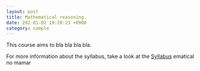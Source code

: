 ```yaml
---
layout: post
title: Mathematical reasoning
date: 202-01-02 19:20:23 +0900
category: sample
---
```


This course aims to bla bla bla bla.

For more information about the syllabus, take a look at the [Syllabus](https://spardog.github.io/Mathematical-Reasoning-Course-Syllabus.pdf)
ematical 
no mamar

